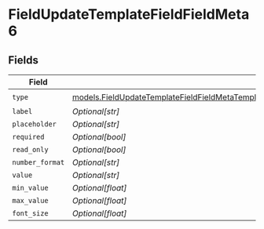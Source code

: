 # FieldUpdateTemplateFieldFieldMeta6


## Fields

| Field                                                                                                                                                                                                        | Type                                                                                                                                                                                                         | Required                                                                                                                                                                                                     | Description                                                                                                                                                                                                  |
| ------------------------------------------------------------------------------------------------------------------------------------------------------------------------------------------------------------ | ------------------------------------------------------------------------------------------------------------------------------------------------------------------------------------------------------------ | ------------------------------------------------------------------------------------------------------------------------------------------------------------------------------------------------------------ | ------------------------------------------------------------------------------------------------------------------------------------------------------------------------------------------------------------ |
| `type`                                                                                                                                                                                                       | [models.FieldUpdateTemplateFieldFieldMetaTemplatesFieldsResponse200ApplicationJSONResponseBodyType](../models/fieldupdatetemplatefieldfieldmetatemplatesfieldsresponse200applicationjsonresponsebodytype.md) | :heavy_check_mark:                                                                                                                                                                                           | N/A                                                                                                                                                                                                          |
| `label`                                                                                                                                                                                                      | *Optional[str]*                                                                                                                                                                                              | :heavy_minus_sign:                                                                                                                                                                                           | N/A                                                                                                                                                                                                          |
| `placeholder`                                                                                                                                                                                                | *Optional[str]*                                                                                                                                                                                              | :heavy_minus_sign:                                                                                                                                                                                           | N/A                                                                                                                                                                                                          |
| `required`                                                                                                                                                                                                   | *Optional[bool]*                                                                                                                                                                                             | :heavy_minus_sign:                                                                                                                                                                                           | N/A                                                                                                                                                                                                          |
| `read_only`                                                                                                                                                                                                  | *Optional[bool]*                                                                                                                                                                                             | :heavy_minus_sign:                                                                                                                                                                                           | N/A                                                                                                                                                                                                          |
| `number_format`                                                                                                                                                                                              | *Optional[str]*                                                                                                                                                                                              | :heavy_minus_sign:                                                                                                                                                                                           | N/A                                                                                                                                                                                                          |
| `value`                                                                                                                                                                                                      | *Optional[str]*                                                                                                                                                                                              | :heavy_minus_sign:                                                                                                                                                                                           | N/A                                                                                                                                                                                                          |
| `min_value`                                                                                                                                                                                                  | *Optional[float]*                                                                                                                                                                                            | :heavy_minus_sign:                                                                                                                                                                                           | N/A                                                                                                                                                                                                          |
| `max_value`                                                                                                                                                                                                  | *Optional[float]*                                                                                                                                                                                            | :heavy_minus_sign:                                                                                                                                                                                           | N/A                                                                                                                                                                                                          |
| `font_size`                                                                                                                                                                                                  | *Optional[float]*                                                                                                                                                                                            | :heavy_minus_sign:                                                                                                                                                                                           | N/A                                                                                                                                                                                                          |